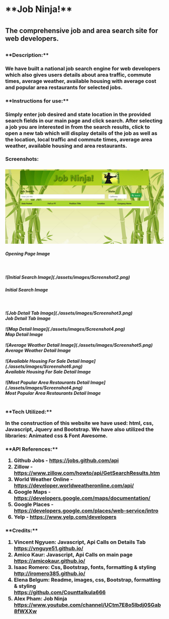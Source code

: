 <h1>**Job Ninja!**<h1>

<h2>The comprehensive job and area search site for web developers.<h2>

<h3>**Description:**<h3>

<p>We have built a national job search engine for web developers which also gives users details about area traffic, commute times, average weather, available housing with average cost and popular area restaurants for selected jobs.<p>

<h3>**Instructions for use:**<h3>

<p>Simply enter job desired and state location in the provided search fields in our main page and click search. After selecting a job you are interested in from the search results, click to open a new tab which will display details of the job as well as the location, local traffic and commute times, average area weather, available housing and area restaurants.<p>

<h3>Screenshots:<h3>

![Opening Page Image](./assets/images/Screenshot1.png)
<br>
<h5>Opening Page Image<h5><br>
<br>
![Initial Search Image](./assets/images/Screenshot2.png)
<br>
<h5>Initial Search Image<h5><br>
<br>
![Job Detail Tab Image](./assets/images/Screenshot3.png)
<br>
Job Detail Tab Image<br>
<br>
![Map Detail Image](./assets/images/Screenshot4.png)
<br>
Map Detail Image<br>
<br>
![Average Weather Detail Image](./assets/images/Screenshot5.png)
<br>
Average Weather Detail Image<br>
<br>
![Available Housing For Sale Detail Image](./assets/images/Screenshot6.png)
<br>
Available Housing For Sale Detail Image<br>
<br>
![Most Popular Area Restaurants Detail Image](./assets/images/Screenshot4.png)
<br>
Most Popular Area Restaurants Detail Image<br>
<br>

<h3>**Tech Utilized:**

<p>In the construction of this website we have used: html, css, Javascript, Jquery and Bootstrap. We have also utilized the libraries: Animated css & Font Awesome.<p>

<h3>**API References:**

1. Github Jobs - https://jobs.github.com/api
2. Zillow - https://www.zillow.com/howto/api/GetSearchResults.htm
3. World Weather Online - https://developer.worldweatheronline.com/api/
4. Google Maps - https://developers.google.com/maps/documentation/
5. Google Places - https://developers.google.com/places/web-service/intro
6. Yelp - https://www.yelp.com/developers

<h3>**Credits:**

1. Vincent Ngyuen: Javascript, Api Calls on Details Tab<br>
    https://vnguye51.github.io/
2. Amico Kaur: Javascript, Api Calls on main page<br>
    https://amicokaur.github.io/
3. Isaac Romero: Css, Bootstrap, fonts, formatting & styling<br>
    http://iromero385.github.io/
4. Elena Belgum: Readme, images, css, Bootstrap, formatting & styling<br>
    https://github.com/Counttalkula666
5. Alex Pham: Job Ninja<br>
    https://www.youtube.com/channel/UCtm7E8o5lbdj0SGab8fWXXw



